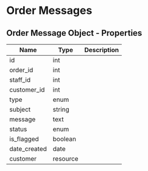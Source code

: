 # Order Messages

## Order Message Object - Properties

| Name | Type | Description |
| --- | --- | --- |
| id | int |
| order_id | int |
| staff_id | int |
| customer_id | int |
| type | enum |
| subject | string |
| message | text |
| status | enum |
| is_flagged | boolean |
| date_created | date |
| customer | resource |
